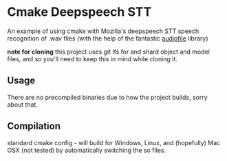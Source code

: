 # Cmake Deepspeech STT

An example of using cmake with Mozilla's deepspeech STT speech recognition of .wav files (with the help of the fantastic [audiofile](https://github.com/adamstark/AudioFile) library)

**note for cloning** this project uses git lfs for and shard object and model files, and so you'll need to keep this in mind while cloning it.

## Usage

There are no precompiled binaries due to how the project builds, sorry about that.

## Compilation

standard cmake config - will build for Windows, Linux, and (hopefully) Mac OSX (not tested) by automatically switching the so files.
